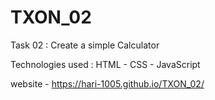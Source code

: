 # TXON_02
Task 02 : Create a simple Calculator

Technologies used : HTML - CSS - JavaScript

website - https://hari-1005.github.io/TXON_02/
